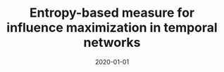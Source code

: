 ---
# Documentation: https://wowchemy.com/docs/managing-content/

title: Entropy-based measure for influence maximization in temporal networks
subtitle: ''
summary: ''
authors:
- Radosław W. Michalski
- Jarosław Jankowski
- Patryk Pazura
tags: []
categories: []
date: '2020-01-01'
lastmod: 2022-10-07T05:02:44Z
featured: false
draft: false

# Featured image
# To use, add an image named `featured.jpg/png` to your page's folder.
# Focal points: Smart, Center, TopLeft, Top, TopRight, Left, Right, BottomLeft, Bottom, BottomRight.
image:
  caption: ''
  focal_point: ''
  preview_only: false

# Projects (optional).
#   Associate this post with one or more of your projects.
#   Simply enter your project's folder or file name without extension.
#   E.g. `projects = ["internal-project"]` references `content/project/deep-learning/index.md`.
#   Otherwise, set `projects = []`.
projects: []
publishDate: '2022-10-07T05:02:43.460012Z'
publication_types:
- '1'
abstract: ''
publication: '*Computational Science - ICCS 2020 : 20th International Conference Amsterdam,
  the Netherlands, June 3-5, 2020 : proceedings. Pt. 4*'
doi: 10.1007/978-3-030-50423-6_21
---